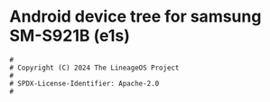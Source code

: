 # Android device tree for samsung SM-S921B (e1s)

```
#
# Copyright (C) 2024 The LineageOS Project
#
# SPDX-License-Identifier: Apache-2.0
#
```
